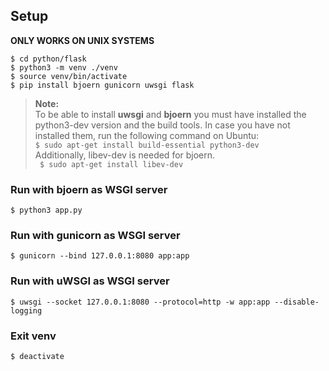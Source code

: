 ## Setup

**ONLY WORKS ON UNIX SYSTEMS**

```
$ cd python/flask
$ python3 -m venv ./venv
$ source venv/bin/activate
$ pip install bjoern gunicorn uwsgi flask
```

> **Note:**  
> To be able to install **uwsgi** and **bjoern** you must have installed the python3-dev version and the build tools. In case you have not installed them, run the following command on Ubuntu:  
> ```$ sudo apt-get install build-essential python3-dev```  
> Additionally, libev-dev is needed for bjoern.  
> ``` $ sudo apt-get install libev-dev```

### Run with bjoern as WSGI server
```
$ python3 app.py
```

### Run with gunicorn as WSGI server
```
$ gunicorn --bind 127.0.0.1:8080 app:app
```

### Run with uWSGI as WSGI server
```
$ uwsgi --socket 127.0.0.1:8080 --protocol=http -w app:app --disable-logging
```

### Exit venv
```
$ deactivate
```
